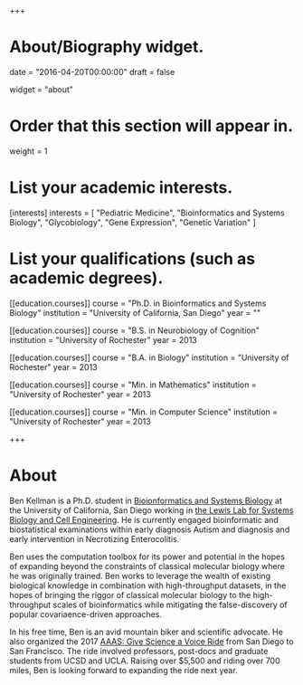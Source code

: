 +++
# About/Biography widget.

date = "2016-04-20T00:00:00"
draft = false

widget = "about"

# Order that this section will appear in.
weight = 1

# List your academic interests.
[interests]
  interests = [
    "Pediatric Medicine",
    "Bioinformatics and Systems Biology",
    "Glycobiology",
	"Gene Expression",
	"Genetic Variation"
  ]

# List your qualifications (such as academic degrees).
[[education.courses]]
  course = "Ph.D. in Bioinformatics and Systems Biology"
  institution = "University of California, San Diego"
  year = ""

[[education.courses]]
  course = "B.S. in Neurobiology of Cognition"
  institution = "University of Rochester"
  year = 2013
  
[[education.courses]]
  course = "B.A. in Biology"
  institution = "University of Rochester"
  year = 2013
  
[[education.courses]]
  course = "Min. in Mathematics"
  institution = "University of Rochester"
  year = 2013

[[education.courses]]
  course = "Min. in Computer Science"
  institution = "University of Rochester"
  year = 2013

 
+++

# About

Ben Kellman is a Ph.D. student in [Bioionformatics and Systems Biology](http://bioinformatics.ucsd.edu/) at the University of California, San Diego working in [the Lewis Lab for Systems Biology and Cell Engineering](http://lewislab.ucsd.edu/).
He is currently engaged bioinformatic and biostatistical examinations within early diagnosis Autism and diagnosis and early intervention in Necrotizing Enterocolitis. 

Ben uses the computation toolbox for its power and potential in the hopes of expanding beyond the constraints of classical molecular biology where he was originally trained.
Ben works to leverage the wealth of existing biological knowledge in combination with high-throughput datasets, in the hopes of bringing the riggor of classical molecular biology to the high-throughput scales of bioinformatics while mitigating the false-discovery of popular covariaence-driven approaches.

In his free time, Ben is an avid mountain biker and scientific advocate. He also organized the 2017 [AAAS: Give Science a Voice Ride](http://science.sciencemag.org/content/357/6349/365.full) from San Diego to San Francisco. The ride involved professors, post-docs and graduate students from UCSD and UCLA. Raising over $5,500 and riding over 700 miles, Ben is looking forward to expanding the ride next year.